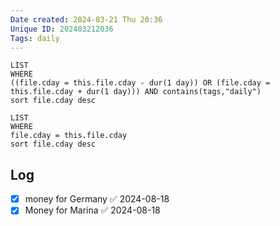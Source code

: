 ```yaml
---
Date created: 2024-03-21 Thu 20:36
Unique ID: 202403212036
Tags: daily
---
```

``` dataview
LIST
WHERE 
((file.cday = this.file.cday - dur(1 day)) OR (file.cday = this.file.cday + dur(1 day))) AND contains(tags,"daily")
sort file.cday desc
```
``` dataview
LIST
WHERE 
file.cday = this.file.cday
sort file.cday desc
```
## Log
- [x] money for Germany ✅ 2024-08-18
- [x] Money for Marina ✅ 2024-08-18
